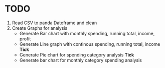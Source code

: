 # TODO
 1. Read CSV to panda Dateframe and clean
 2. Create Graphs for analysis
    - Generate Bar chart with monthly spending, running total, income, profit
    - Generate Line graph with continous spending, running total, income **Tick**
    - Generate Pie chart for spending category analysis **Tick**
    - Generate bar chart for monthly category spending analysis
